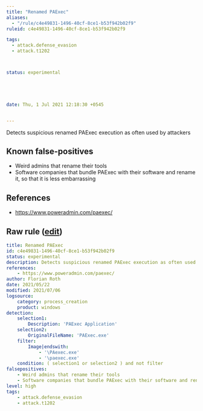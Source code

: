 ```yaml
---
title: "Renamed PAExec"
aliases:
  - "/rule/c4e49831-1496-40cf-8ce1-b53f942b02f9"
ruleid: c4e49831-1496-40cf-8ce1-b53f942b02f9

tags:
  - attack.defense_evasion
  - attack.t1202



status: experimental





date: Thu, 1 Jul 2021 12:18:30 +0545


---
```


Detects suspicious renamed PAExec execution as often used by attackers

<!--more-->


## Known false-positives

* Weird admins that rename their tools
* Software companies that bundle PAExec with their software and rename it, so that it is less embarrassing



## References

* https://www.poweradmin.com/paexec/


## Raw rule ([edit](https://github.com/SigmaHQ/sigma/edit/master/rules/windows/process_creation/proc_creation_win_susp_renamed_paexec.yml))
```yaml
title: Renamed PAExec
id: c4e49831-1496-40cf-8ce1-b53f942b02f9
status: experimental
description: Detects suspicious renamed PAExec execution as often used by attackers
references:
    - https://www.poweradmin.com/paexec/
author: Florian Roth
date: 2021/05/22
modified: 2021/07/06
logsource:
    category: process_creation
    product: windows
detection:
    selection1:
        Description: 'PAExec Application'
    selection2:
        OriginalFileName: 'PAExec.exe'
    filter:
        Image|endswith: 
            - '\PAexec.exe'
            - '\paexec.exe'
    condition: ( selection1 or selection2 ) and not filter
falsepositives:
    - Weird admins that rename their tools
    - Software companies that bundle PAExec with their software and rename it, so that it is less embarrassing 
level: high
tags:
    - attack.defense_evasion 
    - attack.t1202 
```
